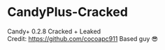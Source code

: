 # CandyPlus-Cracked
Candy+ 0.2.8 Cracked + Leaked                                                                                                                                              
Credit: https://github.com/cocoapc911 Based guy 😎
